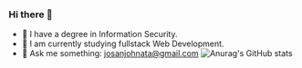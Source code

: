 ### Hi there 👋

- 🔭 I have a degree in Information Security.
- 🌱 I am currently studying fullstack Web Development.
- 💬 Ask me something: josanjohnata@gmail.com
![Anurag's GitHub stats](https://github-readme-stats.vercel.app/api?username=josanjohnata&count_private=true&show_icons=true&theme=dracula)

